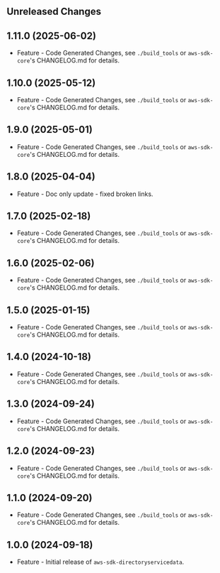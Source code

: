 Unreleased Changes
------------------

1.11.0 (2025-06-02)
------------------

* Feature - Code Generated Changes, see `./build_tools` or `aws-sdk-core`'s CHANGELOG.md for details.

1.10.0 (2025-05-12)
------------------

* Feature - Code Generated Changes, see `./build_tools` or `aws-sdk-core`'s CHANGELOG.md for details.

1.9.0 (2025-05-01)
------------------

* Feature - Code Generated Changes, see `./build_tools` or `aws-sdk-core`'s CHANGELOG.md for details.

1.8.0 (2025-04-04)
------------------

* Feature - Doc only update - fixed broken links.

1.7.0 (2025-02-18)
------------------

* Feature - Code Generated Changes, see `./build_tools` or `aws-sdk-core`'s CHANGELOG.md for details.

1.6.0 (2025-02-06)
------------------

* Feature - Code Generated Changes, see `./build_tools` or `aws-sdk-core`'s CHANGELOG.md for details.

1.5.0 (2025-01-15)
------------------

* Feature - Code Generated Changes, see `./build_tools` or `aws-sdk-core`'s CHANGELOG.md for details.

1.4.0 (2024-10-18)
------------------

* Feature - Code Generated Changes, see `./build_tools` or `aws-sdk-core`'s CHANGELOG.md for details.

1.3.0 (2024-09-24)
------------------

* Feature - Code Generated Changes, see `./build_tools` or `aws-sdk-core`'s CHANGELOG.md for details.

1.2.0 (2024-09-23)
------------------

* Feature - Code Generated Changes, see `./build_tools` or `aws-sdk-core`'s CHANGELOG.md for details.

1.1.0 (2024-09-20)
------------------

* Feature - Code Generated Changes, see `./build_tools` or `aws-sdk-core`'s CHANGELOG.md for details.

1.0.0 (2024-09-18)
------------------

* Feature - Initial release of `aws-sdk-directoryservicedata`.

